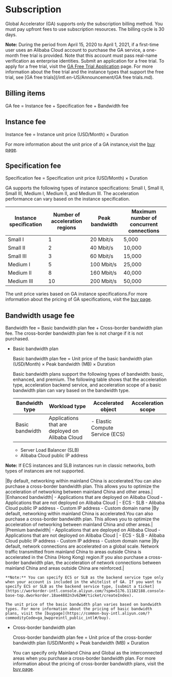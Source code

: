 # Subscription

Global Accelerator \(GA\) supports only the subscription billing method. You must pay upfront fees to use subscription resources. The billing cycle is 30 days.

**Note:** During the period from April 15, 2020 to April 1, 2021, if a first-time user uses an Alibaba Cloud account to purchase the GA service, a one-month free trial is provided. Note that this account must pass real-name verification as enterprise identities. Submit an application for a free trial. To apply for a free trial, visit the [GA Free Trial Application](https://page-intl.aliyun.com/form/act857014000/index.htm) page. For more information about the free trial and the instance types that support the free trial, see [GA free trials](/intl.en-US/Announcement/GA free trials.md).

## Billing items

GA fee = Instance fee + Specification fee + Bandwidth fee

## Instance fee

Instance fee = Instance unit price \(USD/Month\) × Duration

For more information about the unit price of a GA instance,visit the [buy page](https://common-buy-intl.aliyun.com/?commodityCode=ga_pluspre_public_intl#/buy).

## Specification fee

Specification fee = Specification unit price \(USD/Month\) × Duration

GA supports the following types of instance specifications: Small I, Small II, Small III, Medium I, Medium II, and Medium III. The acceleration performance can vary based on the instance specification.

|Instance specification|Number of acceleration regions|Peak bandwidth|Maximum number of concurrent connections|
|----------------------|------------------------------|--------------|----------------------------------------|
|Small I|1|20 Mbit/s|5,000|
|Small II|2|40 Mbit/s|10,000|
|Small III|3|60 Mbit/s|15,000|
|Medium I|5|100 Mbit/s|25,000|
|Medium II|8|160 Mbit/s|40,000|
|Medium III|10|200 Mbit/s|50,000|

The unit price varies based on GA instance specifications.For more information about the pricing of GA specifications, visit the [buy page](https://common-buy-intl.aliyun.com/?commodityCode=ga_pluspre_public_intl#/buy).

## Bandwidth usage fee

Bandwidth fee = Basic bandwidth plan fee + Cross-border bandwidth plan fee. The cross-border bandwidth plan fee is not charge if it is not purchased.

-   Basic bandwidth plan

    Basic bandwidth plan fee = Unit price of the basic bandwidth plan \(USD/Month\) × Peak bandwidth \(MB\) × Duration

    Basic bandwidth plans support the following types of bandwidth: basic, enhanced, and premium. The following table shows that the acceleration type, acceleration backend service, and acceleration scope of a basic bandwidth plan can vary based on the bandwidth type.

    |Bandwidth type|Workload type|Accelerated object|Acceleration scope|
    |--------------|-------------|------------------|------------------|
    |Basic bandwidth|Applications that are deployed on Alibaba Cloud|    -   Elastic Compute Service \(ECS\)
    -   Server Load Balancer \(SLB\)
    -   Alibaba Cloud public IP address

**Note:** If ECS instances and SLB instances run in classic networks, both types of instances are not supported.

|By default, networking within mainland China is accelerated.You can also purchase a cross-border bandwidth plan. This allows you to optimize the acceleration of networking between mainland China and other areas.|
    |Enhanced bandwidth|    -   Applications that are deployed on Alibaba Cloud
    -   Applications that are not deployed on Alibaba Cloud
|    -   ECS
    -   SLB
    -   Alibaba Cloud public IP address
    -   Custom IP address
    -   Custom domain name
|By default, networking within mainland China is accelerated.You can also purchase a cross-border bandwidth plan. This allows you to optimize the acceleration of networking between mainland China and other areas.|
    |Premium bandwidth|    -   Applications that are deployed on Alibaba Cloud
    -   Applications that are not deployed on Alibaba Cloud
|    -   ECS
    -   SLB
    -   Alibaba Cloud public IP address
    -   Custom IP address
    -   Custom domain name
|By default, network connections are accelerated on a global scale. Network traffic transmitted from mainland China to areas outside China is accelerated in the China \(Hong Kong\) region.If you also purchase a cross-border bandwidth plan, the acceleration of network connections between mainland China and areas outside China are reinforced.|

    **Note:** You can specify ECS or SLB as the backend service type only when your account is included in the whitelist of GA. If you want to specify ECS or SLB as the backend service type, [submit a ticket](https://workorder-intl.console.aliyun.com/?spm=5176.11182188.console-base-top.dworkorder.18ae4882n3v6ZW#/ticket/createIndex).

    The unit price of the basic bandwidth plan varies based on bandwidth types. For more information about the pricing of basic bandwidth plans, visit the [buypage](https://common-buy-intl.aliyun.com/?commodityCode=ga_bwppreintl_public_intl#/buy).

-   Cross-border bandwidth plan

    Cross-border bandwidth plan fee = Unit price of the cross-border bandwidth plan \(USD/Month\) × Peak bandwidth \(MB\) × Duration

    You can specify only Mainland China and Global as the interconnected areas when you purchase a cross-border bandwidth plan. For more information about the pricing of cross-border bandwidth plans, visit the [buy page](https://common-buy-intl.aliyun.com/?commodityCode=ga_cbbwp_public_intl#/buy).


